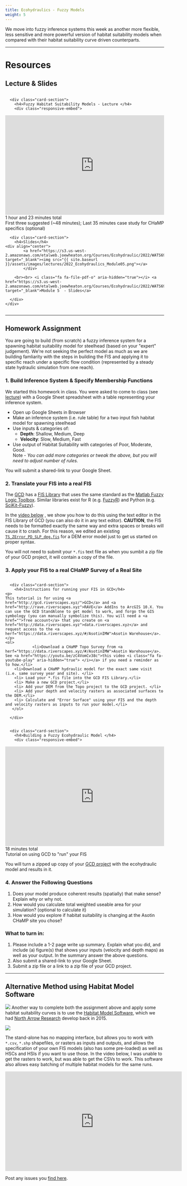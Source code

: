 ```yaml
---
title: Ecohydraulics - Fuzzy Models
weight: 5
---
```


We move into fuzzy inference systems this week as another more flexible, less sensitive and more powerful version of habitat suitability models when compared with their habitat suitability curve driven counterparts.  

------
# Resources

## Lecture & Slides

<div class="row small-up-2 medium-up-2">


  <div class="column">
    <div class="card">


      <div class="card-section">
        <h4>Fuzzy Habitat Suitability Models - Lecture </h4>
        <div class="responsive-embed"> 

<iframe width="560" height="315" src="https://www.youtube.com/embed/videoseries?list=PL0ZiZg4rilzL7-6hcB59WgV38Vp7wzyyF" title="YouTube video player" frameborder="0" allow="accelerometer; autoplay; clipboard-write; encrypted-media; gyroscope; picture-in-picture" allowfullscreen></iframe>
<br>

</div>
<i class="fa fa-clock-o" aria-hidden="true"></i> 1 hour and  23 minutes <i class="fa fa-youtube-play" aria-hidden="true"></i> total <br> First three suggested (~48 minutes); Last 35 minutes case study for CHaMP specifics (optional)
      </div>
    </div>
  </div>

  <div class="column">
    <div class="card">


      <div class="card-section">
        <h4>Slides</h4>
    <div align="center">
        	<a href="https://s3.us-west-2.amazonaws.com/etalweb.joewheaton.org/Courses/Ecohydraulic/2022/WATS6900_Ecohydraulics_2020_Module_05_FIS.pdf" target="_blank"><img src="{{ site.baseurl }}/assets/images/lectures/2022_Ecohydraulics_Module05.png"></a>
        	</div>
        
        <br><br> <i class="fa fa-file-pdf-o" aria-hidden="true"></i> <a href="https://s3.us-west-2.amazonaws.com/etalweb.joewheaton.org/Courses/Ecohydraulic/2022/WATS6900_Ecohydraulics_2020_Module_05_FIS.pdf" target="_blank">Module 5  - Slides</a>
        
      </div>
    </div>

  </div>
</div>

--------------
## Homework Assignment

You are going to build (from scratch) a fuzzy inference system for a spawning habitat suitability model for steelhead (based on your "expert" judgement). We're not seeking the perfect model as much as we are building famliarity with the steps in building the FIS and applying it to specific reach under a specific flow condition (represented by a steady state hydraulic simulation from one reach). 

### 1. Build Inference System & Specify Membership Functions
We started this homework in class. You were asked to come to class (see <a href="https://youtu.be/qTzwbiibtZs?t=318">lecture</a>) with a Google Sheet spreadsheet with a table representing your inference system.
- Open up Google Sheets in Browser
- Make an inference system (i.e. rule table) for a two input fish habitat model for spawning steelhead
- Use inputs & categories of:
  - **Depth**: Shallow, Medium, Deep
  - **Velocity**: Slow, Medium, Fast
- Use output of Habitat Suitability with categories of Poor, Moderate, Good. 	
Note - _You can add more categories or tweak the above, but you will need to adjust number of rules._

You will submit a shared-link to your Google Sheet.

### 2. Translate your FIS into a real FIS
The [GCD](http://gcd.riverscapes.xyz) has a [FIS Library](http://gcd.riverscapes.xyz/Help/customize-menu/fis-library.html) that uses the same standard as the [Matlab Fuzzy Logic Toolbox](https://www.mathworks.com/products/fuzzy-logic.html). Similar libraries exist for R (e.g. [FuzzyR](https://cran.r-project.org/web/packages/FuzzyR/index.html)) and Python (e.g. [SciKit-Fuzzy](https://pythonhosted.org/scikit-fuzzy/overview.html)). 

In the [video below](https://youtu.be/BamrMa6oLOE) <i class="fa fa-youtube-play" aria-hidden="true"> </i>, we show you how to do this using the text editor in the FIS Library of GCD (you can also do it in any text editor). **CAUTION**, the FIS needs to be formatted exactly the same way and extra spaces or breaks will cause it to crash. For this reason, we edited an existing [`TS_ZError_PD_SLP_deg.fis`](https://raw.githubusercontent.com/Riverscapes/fis-dem-error/master/BySurveyType/TS/TS_ZError_PD_SLPdeg.fis) for a DEM error model just to get us started on proper syntax. 

You will not need to submit your `*.fis` text file as when you sumbit a zip file of your GCD project, it will contain a copy of the file. 

### 3. Apply your FIS to a real CHaMP Survey of a Real Site

<div class="row small-up-2 medium-up-2">


  <div class="column">
    <div class="card">


      <div class="card-section">
        <h4>Instructions for running your FIS in GCD</h4>
    <p>
    This tutorial is for using <a href="http://gcd.riverscapes.xyz/">GCD</a> and <a href="http://rave.riverscapes.xyz">RAVE</a> AddIns to ArcGIS 10.X. You can use the GCD StandAlone to get model to work, and forgo the GIS symbology (you can manually symbolize this). You will need a <a href="">free account</a> that you create on <a href="http://data.riverscapes.xyz">data.riverscapes.xyz</a> and request access to the <a herf="https://data.riverscapes.xyz/#/AsotinIMW">Asotin Warehouse</a>. 
    </p>
    <ol>
        		<li>Download a CHaMP Topo Survey from <a herf="https://data.riverscapes.xyz/#/AsotinIMW">Asotin Warehouse</a>. See <a href="https://youtu.be/zC4VomCv38c">this video <i class="fa fa-youtube-play" aria-hidden="true"> </i></a> if you need a reminder as to how.</li>
        <li>Download a CHaMP hydraulic model for the exact same visit (i.e. same survey year and site). </li>
        <li> Load your *.fis file into the GCD FIS Library.</li>
        <li> Make a new GCD project.</li>
        <li> Add your DEM from the Topo project to the GCD project. </li>
        <li> Add your depth and velocity rasters as associated surfaces to the DEM.</li>
        <li> Calculate and "Error Surface" using your FIS and the depth and velocity rasters as inputs to run your model.</li>
       </ol>
        
      </div>

</div>
  </div>
   <div class="column">
    <div class="card">


      <div class="card-section">
        <h4>Building a Fuzzy Ecohydraulic Model </h4>
        <div class="responsive-embed"> 

<iframe width="560" height="315" src="https://www.youtube.com/embed/BamrMa6oLOE" title="YouTube video player" frameborder="0" allow="accelerometer; autoplay; clipboard-write; encrypted-media; gyroscope; picture-in-picture" allowfullscreen></iframe>
<br>

</div>
<i class="fa fa-clock-o" aria-hidden="true"></i> 18 minutes <i class="fa fa-youtube-play" aria-hidden="true"></i> total <br> Tutorial on using GCD to "run" your FIS
   </div>
    
  </div>
</div>
</div>

You will turn a zipped up copy of your [GCD project](http://gcd.riverscapes.xyz/Concepts/projects.html) with the ecohydraulic model and results in it. 

### 4. Answer the Following Questions

1. Does your model produce coherent results (spatially) that make sense? Explain why or why not.
2. How would you calculate total weighted useable area for your simulation? (optional to calculate it)
3. How would you explore if habitat suitability is changing at the Asotin CHaMP site you chose?

### What to turn in:

1. Please include a 1-2 page  write up summary. Explain what you did, and include (a) figure(s) that shows your inputs (velocity and depth maps) as well as your output. In the summary answer the above questions. 
2. Also submit a shared-link to your Google Sheet.
3. Submit a zip file or a link to a zip file of your GCD project.   

-------------
## Alternative Method using Habitat Model Software

<a href="https://habitat.northarrowresearch.com/"><img class="float-right" src="{{ site.baseurl }}/assets/images/pics/HSM_NAR.png"></a> Another way to complete both the assignment above and apply some habitat suitability curves is to use the [Habitat Model Software](https://habitat.northarrowresearch.com/), which we had [North Arrow Research](https://northarrowresearch.com/) develop back in 2015. 

<a href="https://habitat.northarrowresearch.com/"><img src="{{ site.baseurl }}/assets/images/pics/HSM_Screenshot.png"></a>

The stand-alone has no mapping interface, but allows you to work with `*.csv`, `*.shp` shapefiles, or rasters as inputs and outputs, and allows the specification of your own FIS models (also has some pre-loaded) as well as HSCs and HSIs if you want to use those. In the video below, I was unable to get the rasters to work, but was able to get the CSVs to work. This software also allows easy batching of multiple habitat models for the same runs. 

<div class="resoponsive-embed">
<iframe width="560" height="315" src="https://www.youtube.com/embed/6lnihvvGLJo" title="YouTube video player" frameborder="0" allow="accelerometer; autoplay; clipboard-write; encrypted-media; gyroscope; picture-in-picture" allowfullscreen></iframe>
</div>

Post any issues you [find here](https://github.com/NorthArrowResearch/habitatmodel/issues).
